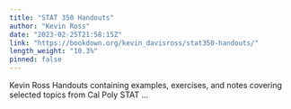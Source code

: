 ```yaml
---
title: "STAT 350 Handouts"
author: "Kevin Ross"
date: "2023-02-25T21:58:15Z"
link: "https://bookdown.org/kevin_davisross/stat350-handouts/"
length_weight: "10.3%"
pinned: false
---
```


Kevin Ross Handouts containing examples, exercises, and notes covering selected topics from Cal Poly STAT ...

